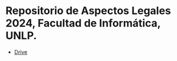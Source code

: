 # Repositorio de Aspectos Legales 2024, Facultad de Informática, UNLP.

-   [Drive](https://drive.google.com/drive/folders/1Mpe5s4MHwWeS-7YapUdZNZzZZ06xk2dV)
